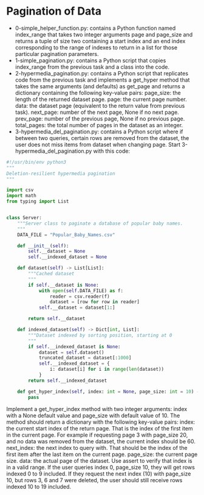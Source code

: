# Pagination of Data

- 0-simple_helper_function.py: contains a Python function named index_range that takes two integer arguments page and page_size and returns a tuple of size two containing a start index and an end index corresponding to the range of indexes to return in a list for those particular pagination parameters.
- 1-simple_pagination.py: contains a Python script that copies index_range from the previous task and a class into the code.
- 2-hypermedia_pagination.py: contains a Python script that replicates code from the previous task and implements a get_hyper method that takes the same arguments (and defaults) as get_page and returns a dictionary containing the following key-value pairs:
page_size: the length of the returned dataset page.
page: the current page number.
data: the dataset page (equivalent to the return value from previous task).
next_page: number of the next page, None if no next page.
prev_page: number of the previous page, None if no previous page.
total_pages: the total number of pages in the dataset as an integer.
- 3-hypermedia_del_pagination.py: contains a Python script where if between two queries, certain rows are removed from the dataset, the user does not miss items from dataset when changing page.
Start 3-hypermedia_del_pagination.py with this code:

```python
#!/usr/bin/env python3
"""
Deletion-resilient hypermedia pagination
"""

import csv
import math
from typing import List


class Server:
    """Server class to paginate a database of popular baby names.
    """
    DATA_FILE = "Popular_Baby_Names.csv"

    def __init__(self):
        self.__dataset = None
        self.__indexed_dataset = None

    def dataset(self) -> List[List]:
        """Cached dataset
        """
        if self.__dataset is None:
            with open(self.DATA_FILE) as f:
                reader = csv.reader(f)
                dataset = [row for row in reader]
            self.__dataset = dataset[1:]

        return self.__dataset

    def indexed_dataset(self) -> Dict[int, List]:
        """Dataset indexed by sorting position, starting at 0
        """
        if self.__indexed_dataset is None:
            dataset = self.dataset()
            truncated_dataset = dataset[:1000]
            self.__indexed_dataset = {
                i: dataset[i] for i in range(len(dataset))
            }
        return self.__indexed_dataset

    def get_hyper_index(self, index: int = None, page_size: int = 10) -> Dict:
        pass
```

Implement a get_hyper_index method with two integer arguments: index with a None default value and page_size with default value of 10.
The method should return a dictionary with the following key-value pairs:
index: the current start index of the return page. That is the index of the first item in the current page. For example if requesting page 3 with page_size 20, and no data was removed from the dataset, the current index should be 60.
next_index: the next index to query with. That should be the index of the first item after the last item on the current page.
page_size: the current page size.
data: the actual page of the dataset.
Use assert to verify that index is in a valid range.
If the user queries index 0, page_size 10, they will get rows indexed 0 to 9 included.
If they request the next index (10) with page_size 10, but rows 3, 6 and 7 were deleted, the user should still receive rows indexed 10 to 19 included.
